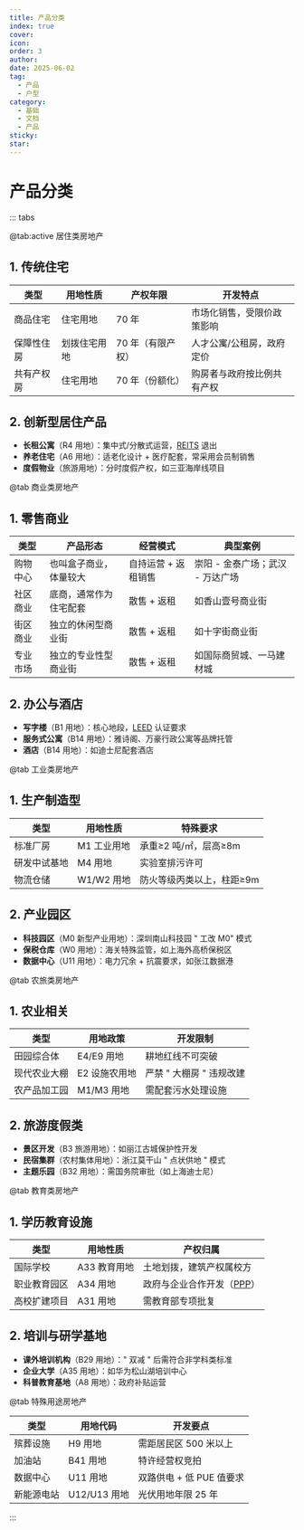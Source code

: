 ```yaml
---
title: 产品分类
index: true
cover: 
icon: 
order: 3
author: 
date: 2025-06-02
tag:
  - 产品
  - 户型
category:
  - 基础
  - 文档
  - 产品
sticky: 
star: 
---
```


# 产品分类

::: tabs

@tab:active 居住类房地产

## 1. 传统住宅

|**类型**|**用地性质**|**产权年限**|**开发特点**|
|---|---|---|---|
|商品住宅|住宅用地|70 年|市场化销售，受限价政策影响|
|保障性住房|划拨住宅用地|70 年（有限产权）|人才公寓/公租房，政府定价|
|共有产权房|住宅用地|70 年（份额化）|购房者与政府按比例共有产权|

## 2. 创新型居住产品

- **长租公寓**（R4 用地）：集中式/分散式运营，[REITS](/res/扩展资料/REITS) 退出
- **养老住宅**（A6 用地）：适老化设计 + 医疗配套，常采用会员制销售
- **度假物业**（旅游用地）：分时度假产权，如三亚海岸线项目

@tab 商业类房地产

## 1. 零售商业

| **类型** | **产品形态**    | **经营模式**    | **典型案例**            |
| ------ | ----------- | ----------- | ------------------- |
| 购物中心   | 也叫盒子商业，体量较大 | 自持运营 + 返租销售 | 崇阳 - 金泰广场；武汉 - 万达广场 |
| 社区商业   | 底商，通常作为住宅配套 | 散售 + 返租     | 如香山壹号商业街            |
| 街区商业   | 独立的休闲型商业街   | 散售 + 返租     | 如十字街商业街             |
| 专业市场   | 独立的专业性型商业街  | 散售 + 返租     | 如国际商贸城、一马建材城        |

## 2. 办公与酒店

- **写字楼**（B1 用地）：核心地段，[LEED](/res/扩展资料/LEED) 认证要求
- **服务式公寓**（B14 用地）：雅诗阁、万豪行政公寓等品牌托管
- **酒店**（B14 用地）：如迪士尼配套酒店

@tab 工业类房地产

## 1. 生产制造型

|**类型**|**用地性质**|**特殊要求**|
|---|---|---|
|标准厂房|M1 工业用地|承重≥2 吨/㎡，层高≥8m|
|研发中试基地|M4 用地|实验室排污许可|
|物流仓储|W1/W2 用地|防火等级丙类以上，柱距≥9m|

## 2. 产业园区

- **科技园区**（M0 新型产业用地）：深圳南山科技园 " 工改 M0" 模式
- **保税仓库**（W0 用地）：海关特殊监管，如上海外高桥保税区
- **数据中心**（U11 用地）：电力冗余 + 抗震要求，如张江数据港

@tab 农旅类房地产

## 1. 农业相关

|**类型**|**用地政策**|**开发限制**|
|---|---|---|
|田园综合体|E4/E9 用地|耕地红线不可突破|
|现代农业大棚|E2 设施农用地|严禁 " 大棚房 " 违规改建|
|农产品加工园|M1/M3 用地|需配套污水处理设施|

## 2. 旅游度假类

- **景区开发**（B3 旅游用地）：如丽江古城保护性开发
- **民宿集群**（农村集体用地）：浙江莫干山 " 点状供地 " 模式
- **主题乐园**（B32 用地）：需国务院审批（如上海迪士尼）

@tab 教育类房地产

## 1. 学历教育设施

| **类型** | **用地性质** | **产权归属**                        |
| ------ | -------- | ------------------------------- |
| 国际学校   | A33 教育用地 | 土地划拨，建筑产权属校方                    |
| 职业教育园区 | A34 用地   | 政府与企业合作开发（[PPP](/res/扩展资料/PPP)） |
| 高校扩建项目 | A31 用地   | 需教育部专项批复                        |

## 2. 培训与研学基地

- **课外培训机构**（B29 用地）：" 双减 " 后需符合非学科类标准
- **企业大学**（A35 用地）：如华为松山湖培训中心
- **科普教育基地**（A8 用地）：政府补贴运营

@tab 特殊用途房地产

|**类型**|**用地代码**|**开发要点**|
|---|---|---|
|殡葬设施|H9 用地|需距居民区 500 米以上|
|加油站|B41 用地|特许经营权竞拍|
|数据中心|U11 用地|双路供电 + 低 PUE 值要求|
|新能源电站|U12/U13 用地|光伏用地年限 25 年|

:::
